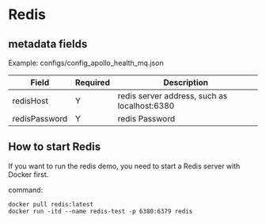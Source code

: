 # Redis

## metadata fields
Example: configs/config_apollo_health_mq.json

| Field | Required | Description |
| --- | --- | --- |
| redisHost | Y | redis server address, such as localhost:6380 |
| redisPassword | Y | redis Password |

## How to start Redis
If you want to run the redis demo, you need to start a Redis server with Docker first.

command:
```shell
docker pull redis:latest
docker run -itd --name redis-test -p 6380:6379 redis
```